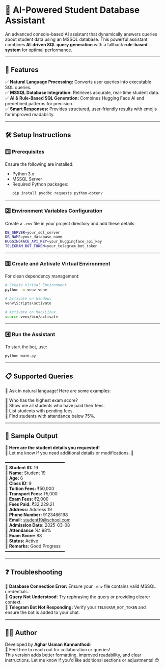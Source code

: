 # 🎯 AI-Powered Student Database Assistant

An advanced console-based AI assistant that dynamically answers queries about student data using an MSSQL database. This powerful assistant combines **AI-driven SQL query generation** with a fallback **rule-based system** for optimal performance.

---

## 🚀 Features
✅ **Natural Language Processing:** Converts user queries into executable SQL queries.  
✅ **MSSQL Database Integration:** Retrieves accurate, real-time student data.  
✅ **AI & Rule-Based SQL Generation:** Combines Hugging Face AI and predefined patterns for precision.  
✅ **Smart Responses:** Provides structured, user-friendly results with emojis for improved readability.  

---

## 🛠️ Setup Instructions

### 1️⃣ Prerequisites
Ensure the following are installed:
- Python 3.x  
- MSSQL Server  
- Required Python packages:
  ```sh
  pip install pyodbc requests python-dotenv
  ```

---

### 2️⃣ Environment Variables Configuration
Create a `.env` file in your project directory and add these details:

```sh
DB_SERVER=your_sql_server
DB_NAME=your_database_name
HUGGINGFACE_API_KEY=your_huggingface_api_key
TELEGRAM_BOT_TOKEN=your_telegram_bot_token
```

---

### 3️⃣ Create and Activate Virtual Environment
For clean dependency management:

```sh
# Create Virtual Environment
python -m venv venv

# Activate on Windows
venv\Scripts\activate

# Activate on Mac/Linux
source venv/bin/activate
```

---

### 4️⃣ Run the Assistant
To start the bot, use:

```sh
python main.py
```

---

## 📋 Supported Queries
💬 Ask in natural language! Here are some examples:

🔹 Who has the highest exam score?  
🔹 Show me all students who have paid their fees.  
🔹 List students with pending fees.  
🔹 Find students with attendance below 75%.  

---

## 📌 Sample Output
📢 **Here are the student details you requested!**  
📝 Let me know if you need additional details or modifications. 🚀  

━━━━━━━━━━━━━━━━━━━━━━━  
🔹 **Student ID:** 19  
🔹 **Name:** Student 19  
🔹 **Age:** 6  
🔹 **Class ID:** 9  
🔹 **Tuition Fees:** ₹50,000  
🔹 **Transport Fees:** ₹5,000  
🔹 **Exam Fees:** ₹2,000  
🔹 **Fees Paid:** ₹32,229.21  
🔹 **Address:** Address 19  
🔹 **Phone Number:** 9123466198  
🔹 **Email:** student19@school.com  
🔹 **Admission Date:** 2025-03-08  
🔹 **Attendance %:** 98%  
🔹 **Exam Score:** 88  
🔹 **Status:** Active  
🔹 **Remarks:** Good Progress  
━━━━━━━━━━━━━━━━━━━━━━━  

---

## ❓ Troubleshooting
🔹 **Database Connection Error:** Ensure your `.env` file contains valid MSSQL credentials.  
🔹 **Query Not Understood:** Try rephrasing the query or providing clearer context.  
🔹 **Telegram Bot Not Responding:** Verify your `TELEGRAM_BOT_TOKEN` and ensure the bot is added to your chat.  

---

## 👨‍💻 Author
Developed by **Aghar Usman Kannanthodi**  
💬 Feel free to reach out for collaboration or queries!  
This version adds better formatting, improved readability, and clear instructions. Let me know if you'd like additional sections or adjustments! 😊
